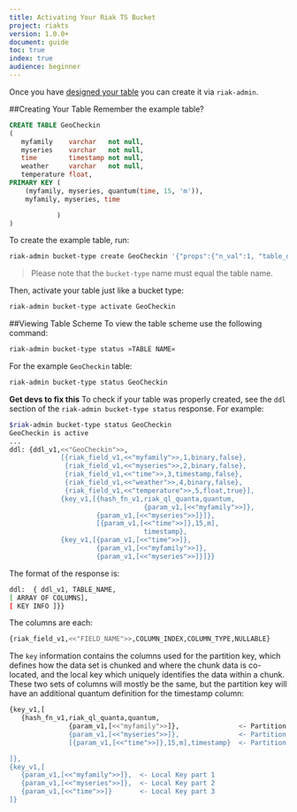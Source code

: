 ```yaml
---
title: Activating Your Riak TS Bucket
project: riakts
version: 1.0.0+
document: guide
toc: true
index: true
audience: beginner
---
```


[configuring]: https://www.docs.basho.com/riakts/1.0.0/using/activating.html

Once you have [designed your table][configuring] you can create it via `riak-admin`.

##Creating Your Table
Remember the example table?

```sql
CREATE TABLE GeoCheckin
(
   myfamily    varchar   not null,
   myseries    varchar   not null,
   time        timestamp not null,
   weather     varchar   not null,
   temperature float,
PRIMARY KEY (
    (myfamily, myseries, quantum(time, 15, 'm')),
    myfamily, myseries, time

            )
)
```

To create the example table, run:

```sh
riak-admin bucket-type create GeoCheckin '{"props":{"n_val":1, "table_def": "CREATE TABLE GeoCheckin (myfamily varchar not null, myseries varchar not null, time timestamp not null, weather varchar not null, temperature double, PRIMARY KEY (myfamily, myseries, (quantum (time, 15, 'm')), myfamily, myseries, time))"}}'
```

>Please note that the `bucket-type` name must equal the table name.

Then, activate your table just like a bucket type:

```sh
riak-admin bucket-type activate GeoCheckin
```


##Viewing Table Scheme
To view the table scheme use the following command:

```sh
riak-admin bucket-type status »TABLE NAME«
```

For the example `GeoCheckin` table:

```sh
riak-admin bucket-type status GeoCheckin
```

**Get devs to fix this** To check if your table was properly created, see the `ddl` section of the `riak-admin bucket-type status` response. For example:

```sh
$riak-admin bucket-type status GeoCheckin
GeoCheckin is active
...
ddl: {ddl_v1,<<"GeoCheckin">>,
             [{riak_field_v1,<<"myfamily">>,1,binary,false},
              {riak_field_v1,<<"myseries">>,2,binary,false},
              {riak_field_v1,<<"time">>,3,timestamp,false},
              {riak_field_v1,<<"weather">>,4,binary,false},
              {riak_field_v1,<<"temperature">>,5,float,true}],
             {key_v1,[{hash_fn_v1,riak_ql_quanta,quantum,
                                  {param_v1,[<<"myfamily">>]},
                      {param_v1,[<<"myseries">>]}]},
                      [{param_v1,[<<"time">>]},15,m],
                                  timestamp},
             {key_v1,[{param_v1,[<<"time">>]},
                      {param_v1,[<<"myfamily">>]},
                      {param_v1,[<<"myseries">>]}]}}
```

The format of the response is:

```sh
ddl:  { ddl_v1, TABLE_NAME, 
[ ARRAY OF COLUMNS], 
[ KEY INFO ]}}
```

The columns are each:

```sh
{riak_field_v1,<<"FIELD_NAME">>,COLUMN_INDEX,COLUMN_TYPE,NULLABLE}
```

The `key` information contains the columns used for the partition key, which defines how the data set is chunked and where the chunk data is co-located, and the local key which uniquely identifies the data within a chunk. These two sets of columns will mostly be the same, but the partition key will have an additional quantum definition for the timestamp column:

```sh
{key_v1,[
   {hash_fn_v1,riak_ql_quanta,quantum,
               {param_v1,[<<"myfamily">>]},               <- Partition Key Part 1
               {param_v1,[<<"myseries">>]},               <- Partition Key Part 2 
               [{param_v1,[<<"time">>]},15,m],timestamp}  <- Partition Key Part 3

]},
{key_v1,[
   {param_v1,[<<"myfamily">>]},  <- Local Key part 1
   {param_v1,[<<"myseries">>]},  <- Local Key part 2
   {param_v1,[<<"time">>]}       <- Local Key part 3
]}
```
